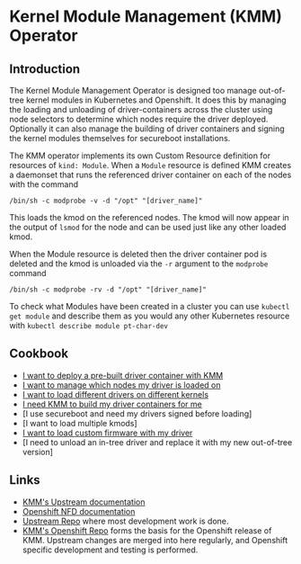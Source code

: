 # Kernel Module Management (KMM) Operator

## Introduction

The Kernel Module Management Operator is designed too manage out-of-tree kernel modules in Kubernetes and Openshift. It does this by managing the loading and unloading of driver-containers across the cluster using node selectors to determine which nodes require the driver deployed. Optionally it can also manage the building of driver containers and signing the kernel modules themselves for secureboot installations.

The KMM operator implements its own Custom Resource definition for resources of `kind: Module`. When a `Module` resource is defined KMM creates a daemonset that runs the referenced driver container on each of the nodes with the command

```
/bin/sh -c modprobe -v -d "/opt" "[driver_name]"
```

This loads the kmod on the referenced nodes. The kmod will now appear in the output of `lsmod` for the node and can be used just like any other loaded kmod.

When the Module resource is deleted then the driver container pod is deleted and the kmod is unloaded via the `-r` argument to the `modprobe` command

```
/bin/sh -c modprobe -rv -d "/opt" "[driver_name]"
```


To check what Modules have been created in a cluster you can use `kubectl get module` and describe them as you would any other Kubernetes resource with `kubectl describe module pt-char-dev`



## Cookbook

* [I want to deploy a pre-built driver container with KMM](load_module.md)
* [I want to manage which nodes my driver is loaded on](node_selectors.md)
* [I want to load different drivers on different kernels](different_kernels.md)
* [I need KMM to build my driver containers for me](build_module.md)
* [I use secureboot and need my drivers signed before loading]
* [I want to load multiple kmods]
* [I want to load custom firmware with my driver](loading_firmware.md)
* [I need to unload an in-tree driver and replace it with my new out-of-tree version]


## Links

* [KMM's Upstream documentation](https://kmm.sigs.k8s.io)
* [Openshift NFD documentation](https://docs.openshift.com/container-platform/4.13/hardware_enablement/psap-node-feature-discovery-operator.html)
* [Upstream Repo](https://github.com/kubernetes-sigs/kernel-module-management/) where most development work is done.
* [KMM's Openshift Repo](https://github.com/rh-ecosystem-edge/kernel-module-management/) forms the basis for the Openshift release of KMM. Upstream changes are merged into here regularly, and Openshift specific development and testing is performed.

